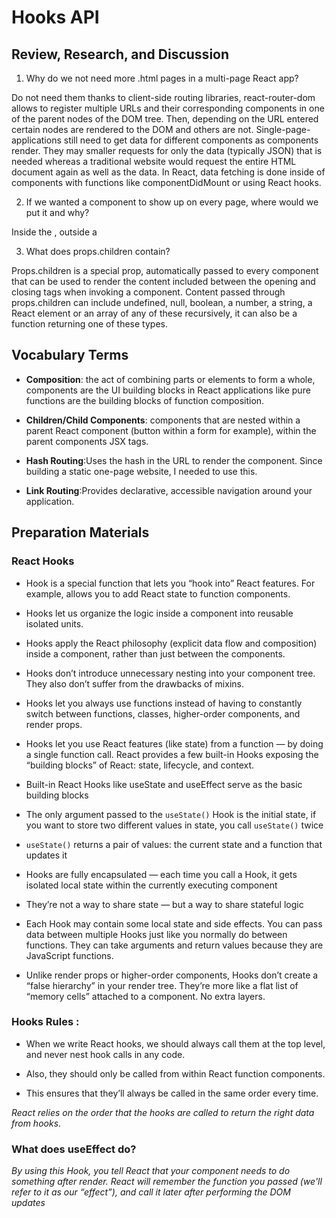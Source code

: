 # Hooks API

## Review, Research, and Discussion

1) Why do we not need more .html pages in a multi-page React app?

Do not need them thanks to client-side routing libraries, react-router-dom allows to register multiple URLs and their corresponding components in one of the parent nodes of the DOM tree. Then, depending on the URL entered certain nodes are rendered to the DOM and others are not. Single-page-applications still need to get data for different components as components render. They may smaller requests for only the data (typically JSON) that is needed whereas a traditional website would request the entire HTML document again as well as the data. In React, data fetching is done inside of components with functions like componentDidMount or using React hooks.


2) If we wanted a component to show up on every page, where would we put it and why?

Inside the <BrowserRouter />, outside a <Route />

3) What does props.children contain?

Props.children is a special prop, automatically passed to every component that can be used to render the content included between the opening and closing tags when invoking a component. Content passed through props.children can include undefined, null, boolean, a number, a string, a React element or an array of any of these recursively, it can also be a function returning one of these types.


## Vocabulary Terms

- **Composition**: the act of combining parts or elements to form a whole, components are the UI building blocks in React applications like pure functions are the building blocks of function composition.

- **Children/Child Components**: components that are nested within a parent React component (button within a form for example), within the parent components JSX tags.

- **Hash Routing**:Uses the hash in the URL to render the component. Since building a static one-page website, I needed to use this.


- **Link Routing**:Provides declarative, accessible navigation around your application.


## Preparation Materials


### React Hooks


- Hook is a special function that lets you “hook into” React features. For example, allows you to add React state to function components. 

- Hooks let us organize the logic inside a component into reusable isolated units.

- Hooks apply the React philosophy (explicit data flow and composition) inside a component, rather than just between the components.

- Hooks don’t introduce unnecessary nesting into your component tree. They also don’t suffer from the drawbacks of mixins.

- Hooks let you always use functions instead of having to constantly switch between functions, classes, higher-order components, and render props.

- Hooks let you use React features (like state) from a function — by doing a single function call. React provides a few built-in Hooks exposing the “building blocks” of React: state, lifecycle, and context.

- Built-in React Hooks like useState and useEffect serve as the basic building blocks

- The only argument passed to the ```useState()``` Hook is the initial state, if you want to store two different values in state, you call ```useState()``` twice

- ```useState()``` returns a pair of values: the current state and a function that updates it

- Hooks are fully encapsulated — each time you call a Hook, it gets isolated local state within the currently executing component

- They’re not a way to share state — but a way to share stateful logic
- Each Hook may contain some local state and side effects. You can pass data between multiple Hooks just like you normally do between functions. They can take arguments and return values because they are JavaScript functions.
- Unlike render props or higher-order components, Hooks don’t create a “false hierarchy” in your render tree. They’re more like a flat list of “memory cells” attached to a component. No extra layers.


### Hooks Rules :

- When we write React hooks, we should always call them at the top level, and never nest hook calls in any code.

- Also, they should only be called from within React function components.

- This ensures that they’ll always be called in the same order every time. 

*React relies on the order that the hooks are called to return the right data from hooks*.


### What does useEffect do?

*By using this Hook, you tell React that your component needs to do something after render. React will remember the function you passed (we'll refer to it as our “effect”), and call it later after performing the DOM updates*


